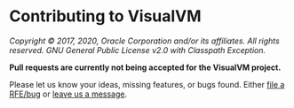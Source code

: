 # Contributing to VisualVM

*Copyright © 2017, 2020, Oracle Corporation and/or its affiliates. All rights reserved. GNU General Public License v2.0 with Classpath Exception.*

**Pull requests are currently not being accepted for the VisualVM project.**

Please let us know your ideas, missing features, or bugs found. Either [file a RFE/bug](https://github.com/oracle/visualvm/issues/new/choose) or [leave us a message](https://visualvm.github.io/feedback.html).
